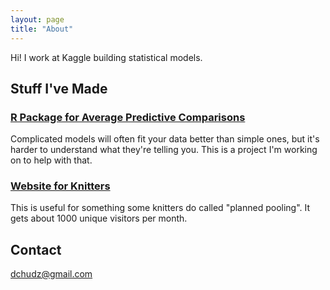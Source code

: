 ```yaml
---
layout: page
title: "About"
---
```


Hi! I work at Kaggle building statistical models.

## Stuff I've Made

### [R Package for Average Predictive Comparisons](http://dchudz.github.io/predcomps/)

Complicated models will often fit your data better than simple ones, but it's harder to understand what they're telling you. This is a project I'm working on to help with that.

### [Website for Knitters](http://plannedpooling.com)

This is useful for something some knitters do called "planned pooling". It gets about 1000 unique visitors per month.

## Contact

dchudz@gmail.com